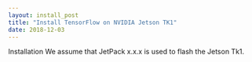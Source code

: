 ```yaml
---
layout: install_post
title: "Install TensorFlow on NVIDIA Jetson TK1"
date: 2018-12-03
---
```


Installation
We assume that JetPack x.x.x is used to flash the Jetson Tk1.
